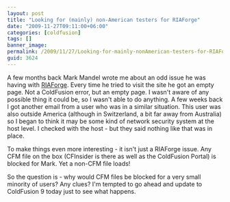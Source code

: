 ```yaml
---
layout: post
title: "Looking for (mainly) non-American testers for RIAForge"
date: "2009-11-27T09:11:00+06:00"
categories: [coldfusion]
tags: []
banner_image: 
permalink: /2009/11/27/Looking-for-mainly-nonAmerican-testers-for-RIAForge
guid: 3624
---
```


A few months back Mark Mandel wrote me about an odd issue he was having with <a href="http://www.riaforge.org">RIAForge</a>. Every time he tried to visit the site he got an empty page. Not a ColdFusion error, but an empty page. I wasn't aware of any possible thing it could be, so I wasn't able to do anything. A few weeks back I got another email from a user who was in a similar situation. This user was also outside America (although in Switzerland, a bit far away from Australia) so I began to think it may be some kind of network security system at the host level. I checked with the host - but they said nothing like that was in place.

To make things even more interesting - it isn't just a RIAForge issue. Any CFM file on the box (CFInsider is there as well as the ColdFusion Portal) is blocked for Mark. Yet a non-CFM file loads! 

So the question is - why would CFM files be blocked for a very small minority of users? Any clues? I'm tempted to go ahead and update to ColdFusion 9 today just to see what happens.